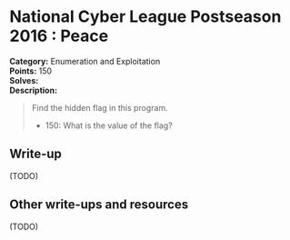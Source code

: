 # National Cyber League Postseason 2016 : Peace

**Category:** Enumeration and Exploitation  
**Points:** 150  
**Solves:**  
**Description:**  

> Find the hidden flag in this program.
> * 150: What is the value of the flag?

## Write-up

(TODO)

## Other write-ups and resources

(TODO)
